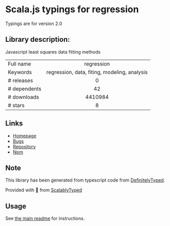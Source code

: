 
# Scala.js typings for regression

Typings are for version 2.0

## Library description:
Javascript least squares data fitting methods

|                    |                 |
| ------------------ | :-------------: |
| Full name          | regression |
| Keywords           | regression, data, fiting, modeling, analysis |
| # releases         | 0 |
| # dependents       | 42 |
| # downloads        | 4410984 |
| # stars            | 8 |

## Links
- [Homepage](https://github.com/tom-alexander/regression-js#readme)
- [Bugs](https://github.com/tom-alexander/regression-js/issues)
- [Repository](https://github.com/tom-alexander/regression-js)
- [Npm](https://www.npmjs.com/package/regression)
    


## Note
This library has been generated from typescript code from [DefinitelyTyped](https://definitelytyped.org).

Provided with :purple_heart: from [ScalablyTyped](https://github.com/oyvindberg/ScalablyTyped)

## Usage
See [the main readme](../../readme.md) for instructions.


